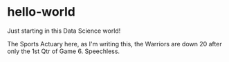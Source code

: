 # hello-world
Just starting in this Data Science world!

The Sports Actuary here, as I'm writing this, the Warriors are down 20 after only the 1st Qtr of Game 6. Speechless.
